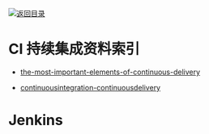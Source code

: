 [![返回目录](https://parg.co/UGo)](https://parg.co/b4z) 
 


 


 


 





# CI 持续集成资料索引


- [the-most-important-elements-of-continuous-delivery](https://dzone.com/articles/the-most-important-elements-of-continuous-delivery)

- [continuousintegration-continuousdelivery](http://blog.nwcadence.com/continuousintegration-continuousdelivery/)




 # Jenkins

